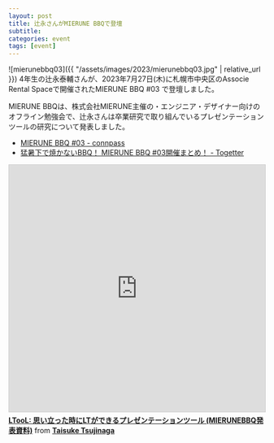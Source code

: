 ```yaml
---
layout: post
title: 辻永さんがMIERUNE BBQで登壇
subtitle: 
categories: event
tags: [event]
---
```

![mierunebbq03]({{ "/assets/images/2023/mierunebbq03.jpg" | relative_url }})
4年生の辻永泰輔さんが、2023年7月27日(木)に札幌市中央区のAssocie Rental Spaceで開催されたMIERUNE BBQ #03 で登壇しました。

MIERUNE BBQは、株式会社MIERUNE主催の・エンジニア・デザイナー向けのオフライン勉強会で、辻永さんは卒業研究で取り組んでいるプレゼンテーションツールの研究について発表しました。

- [MIERUNE BBQ #03 - connpass](https://mierune.connpass.com/event/289883/)
- [猛暑下で焼かないBBQ！ MIERUNE BBQ #03開催まとめ！ - Togetter](https://togetter.com/li/2194539)

<iframe src="https://www.slideshare.net/slideshow/embed_code/key/tXl9T6mOmRSY6H?startSlide=1" width="597" height="486" frameborder="0" marginwidth="0" marginheight="0" scrolling="no" style="border:1px solid #CCC; border-width:1px; margin-bottom:5px;max-width: 100%;" allowfullscreen></iframe><div style="margin-bottom:5px"><strong><a href="https://www.slideshare.net/TsujinagaTaisuke1/ltool-lt-mierunebbq" title="LTooL: 思い立った時にLTができるプレゼンテーションツール (MIERUNEBBQ発表資料)" target="_blank">LTooL: 思い立った時にLTができるプレゼンテーションツール (MIERUNEBBQ発表資料)</a></strong> from <strong><a href="https://www.slideshare.net/TsujinagaTaisuke1" target="_blank">Taisuke Tsujinaga</a></strong></div>